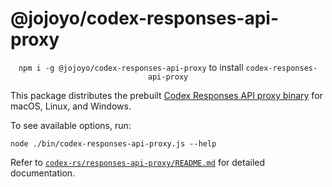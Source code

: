 # @jojoyo/codex-responses-api-proxy

<p align="center"><code>npm i -g @jojoyo/codex-responses-api-proxy</code> to install <code>codex-responses-api-proxy</code></p>

This package distributes the prebuilt [Codex Responses API proxy binary](https://github.com/yoyooyooo/codex/tree/main/codex-rs/responses-api-proxy) for macOS, Linux, and Windows.

To see available options, run:

```
node ./bin/codex-responses-api-proxy.js --help
```

Refer to [`codex-rs/responses-api-proxy/README.md`](https://github.com/yoyooyooo/codex/blob/main/codex-rs/responses-api-proxy/README.md) for detailed documentation.
